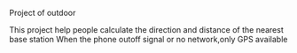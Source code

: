 Project of outdoor

This project help people calculate the direction and distance of the nearest base station
When the phone outoff signal or no network,only GPS available
